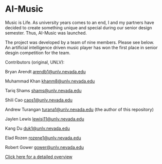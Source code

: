 # AI-Music
Music is Life. As university years comes to an end, I and my partners have decided to create something unique and special
during our senior design semester. Thus, AI-Music was launched. 

The project was developed by a team of nine members. Please see below.
An artificial intelligence driven music player has won the first place in senior desgin competition
for the team. 

Contributors (original, UNLV):

Bryan Arendt arendb1@unlv.nevada.edu

Muhammad Khan khanm8@unlv.nevada.edu

Tariq Shams shams@unlv.nevada.edu

Shili Cao caos1@unlv.nevada.edu

Andrew Turangan turana1@unlv.nevada.edu (the author of this repository)

Jaylen Lewis lewisj11@unlv.nevada.edu

Kang Du duk1@unlv.nevada.edu

Elad Rozen rozene1@unlv.nevada.edu

Robert Gower gower@unlv.nevada.edu



[Click here for a detailed overview](https://docs.google.com/presentation/d/1ch6YXrUCHSqXmej6xmQ2gjxJKXZ4tLLztPohD8Xc0eo/edit#slide=id.g1b3a03a9e21_2_136) 
